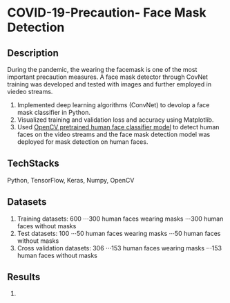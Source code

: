 # COVID-19-Precaution- Face Mask Detection
## Description
During the pandemic, the wearing the facemask is one of the most important precaution measures.
A face mask detector through CovNet training was developed and tested with images and further employed in viedeo streams.
1. Implemented deep learning algorithms (ConvNet) to devolop a face mask classifier in Python.
2. Visualized training and validation loss and accuracy using Matplotlib.
3. Used [OpenCV pretrained human face classifier model](https://docs.opencv.org/3.4/db/d28/tutorial_cascade_classifier.html) to detect human faces on the video streams and the face mask detection model was deployed for mask detection on human faces.
## TechStacks
Python, TensorFlow, Keras, Numpy, OpenCV
## Datasets
1. Training datasets: 600
⋅⋅⋅300 human faces wearing masks 
⋅⋅⋅300 human faces without masks
2. Test datasets: 100 
⋅⋅⋅50 human faces wearing masks 
⋅⋅⋅50 human faces without masks
3. Cross validation datasets: 306
⋅⋅⋅153 human faces wearing masks 
⋅⋅⋅153 human faces without masks
## Results
1.



